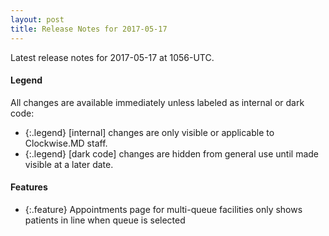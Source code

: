 ```yaml
---
layout: post
title: Release Notes for 2017-05-17
---
```


Latest release notes for 2017-05-17 at 1056-UTC.

<div class='legend' markdown='1'>

#### Legend

All changes are available immediately unless labeled as internal or dark code:

- {:.legend} [internal] changes are only visible or applicable to Clockwise.MD staff.
- {:.legend} [dark code] changes are hidden from general use until made visible at a later date.

</div>

<div class='features' markdown='1'>

#### Features

- {:.feature} Appointments page for multi-queue facilities only shows patients in line when queue is selected

</div>

